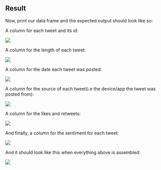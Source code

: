 <!--title="Result"-->

## Result

Now, print our data frame and the expected output should look like so: 

A column for each tweet and its id:

![](https://i.ibb.co/RC5fdK2/tweet.png)

A column for the length of each tweet:

![](https://i.ibb.co/Vwv2wwQ/len.png)

A column for the date each tweet was posted:

![](https://i.ibb.co/hVn72G0/date.png)

A column for the source of each tweet(i.e the device/app the tweet was posted from):

![](https://i.ibb.co/gD925zn/source.png)

A column for the likes and retweets:

![](https://i.ibb.co/6sy0xSC/likere.png)

And finally, a column for the sentiment for each tweet:

![](https://i.ibb.co/tBgWRFN/senti.png)

And it should look like this when everything above is assembled:

![](https://projectbit.s3-us-west-1.amazonaws.com/darlene/postman/twitter5.png)

<!-- Explain what is inside the picture -->

